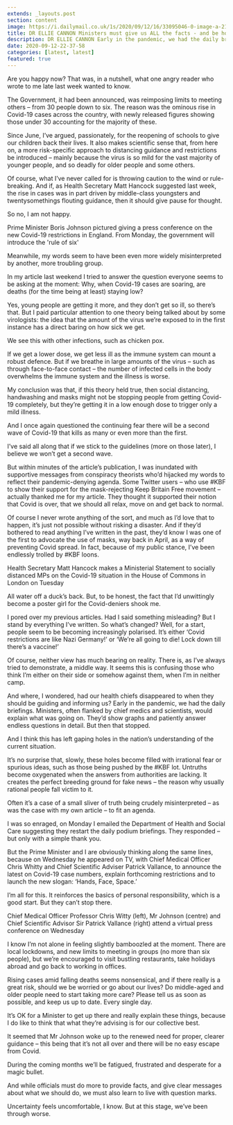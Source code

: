 ```yaml
---
extends: _layouts.post
section: content
image: https://i.dailymail.co.uk/1s/2020/09/12/16/33095046-0-image-a-21_1599923570797.jpg 
title: DR ELLIE CANNON Ministers must give us ALL the facts - and be honest about what they dont know 
description: DR ELLIE CANNON Early in the pandemic, we had the daily briefings. Ministers, often flanked by chief medics and scientists, would explain what was going on. But then that stopped. 
date: 2020-09-12-22-37-58 
categories: [latest, latest] 
featured: true 
--- 
```

Are you happy now? That was, in a nutshell, what one angry reader who wrote to me late last week wanted to know.

The Government, it had been announced, was reimposing limits to meeting others – from 30 people down to six. The reason was the ominous rise in Covid-19 cases across the country, with newly released figures showing those under 30 accounting for the majority of these.

Since June, I’ve argued, passionately, for the reopening of schools to give our children back their lives. It also makes scientific sense that, from here on, a more risk-specific approach to distancing guidance and restrictions be introduced – mainly because the virus is so mild for the vast majority of younger people, and so deadly for older people and some others.

Of course, what I’ve never called for is throwing caution to the wind or rule-breaking. And if, as Health Secretary Matt Hancock suggested last week, the rise in cases was in part driven by middle-class youngsters and twentysomethings flouting guidance, then it should give pause for thought.

So no, I am not happy.

Prime Minister Boris Johnson pictured giving a press conference on the new Covid-19 restrictions in England. From Monday, the government will introduce the 'rule of six'

Meanwhile, my words seem to have been even more widely misinterpreted by another, more troubling group.

In my article last weekend I tried to answer the question everyone seems to be asking at the moment: Why, when Covid-19 cases are soaring, are deaths (for the time being at least) staying low?

Yes, young people are getting it more, and they don’t get so ill, so there’s that. But I paid particular attention to one theory being talked about by some virologists: the idea that the amount of the virus we’re exposed to in the first instance has a direct baring on how sick we get.

We see this with other infections, such as chicken pox.

If we get a lower dose, we get less ill as the immune system can mount a robust defence. But if we breathe in large amounts of the virus – such as through face-to-face contact – the number of infected cells in the body overwhelms the immune system and the illness is worse.

My conclusion was that, if this theory held true, then social distancing, handwashing and masks might not be stopping people from getting Covid-19 completely, but they’re getting it in a low enough dose to trigger only a mild illness.

And I once again questioned the continuing fear there will be a second wave of Covid-19 that kills as many or even more than the first.

I’ve said all along that if we stick to the guidelines (more on those later), I believe we won’t get a second wave.

But within minutes of the article’s publication, I was inundated with supportive messages from conspiracy theorists who’d hijacked my words to reflect their pandemic-denying agenda. Some Twitter users – who use #KBF to show their support for the mask-rejecting Keep Britain Free movement – actually thanked me for my article. They thought it supported their notion that Covid is over, that we should all relax, move on and get back to normal.

Of course I never wrote anything of the sort, and much as I’d love that to happen, it’s just not possible without risking a disaster. And if they’d bothered to read anything I’ve written in the past, they’d know I was one of the first to advocate the use of masks, way back in April, as a way of preventing Covid spread. In fact, because of my public stance, I’ve been endlessly trolled by #KBF loons.

Health Secretary Matt Hancock makes a Ministerial Statement to socially distanced MPs on the Covid-19 situation in the House of Commons in London on Tuesday

All water off a duck’s back. But, to be honest, the fact that I’d unwittingly become a poster girl for the Covid-deniers shook me.

I pored over my previous articles. Had I said something misleading? But I stand by everything I’ve written. So what’s changed? Well, for a start, people seem to be becoming increasingly polarised. It’s either ‘Covid restrictions are like Nazi Germany!’ or ‘We’re all going to die! Lock down till there’s a vaccine!’

Of course, neither view has much bearing on reality. There is, as I’ve always tried to demonstrate, a middle way. It seems this is confusing those who think I’m either on their side or somehow against them, when I’m in neither camp.

And where, I wondered, had our health chiefs disappeared to when they should be guiding and informing us? Early in the pandemic, we had the daily briefings. Ministers, often flanked by chief medics and scientists, would explain what was going on. They’d show graphs and patiently answer endless questions in detail. But then that stopped.

And I think this has left gaping holes in the nation’s understanding of the current situation.

It’s no surprise that, slowly, these holes become filled with irrational fear or spurious ideas, such as those being pushed by the #KBF lot. Untruths become oxygenated when the answers from authorities are lacking. It creates the perfect breeding ground for fake news – the reason why usually rational people fall victim to it.

Often it’s a case of a small sliver of truth being crudely misinterpreted – as was the case with my own article – to fit an agenda.

I was so enraged, on Monday I emailed the Department of Health and Social Care suggesting they restart the daily podium briefings. They responded – but only with a simple thank you.

But the Prime Minister and I are obviously thinking along the same lines, because on Wednesday he appeared on TV, with Chief Medical Officer Chris Whitty and Chief Scientific Adviser Patrick Vallance, to announce the latest on Covid-19 case numbers, explain forthcoming restrictions and to launch the new slogan: ‘Hands, Face, Space.’

I’m all for this. It reinforces the basics of personal responsibility, which is a good start. But they can’t stop there.

Chief Medical Officer Professor Chris Witty (left), Mr Johnson (centre) and Chief Scientific Advisor Sir Patrick Vallance (right) attend a virtual press conference on Wednesday

I know I’m not alone in feeling slightly bamboozled at the moment. There are local lockdowns, and new limits to meeting in groups (no more than six people), but we’re encouraged to visit bustling restaurants, take holidays abroad and go back to working in offices.

Rising cases amid falling deaths seems nonsensical, and if there really is a great risk, should we be worried or go about our lives? Do middle-aged and older people need to start taking more care? Please tell us as soon as possible, and keep us up to date. Every single day.

It’s OK for a Minister to get up there and really explain these things, because I do like to think that what they’re advising is for our collective best.

It seemed that Mr Johnson woke up to the renewed need for proper, clearer guidance – this being that it’s not all over and there will be no easy escape from Covid.

During the coming months we’ll be fatigued, frustrated and desperate for a magic bullet.

And while officials must do more to provide facts, and give clear messages about what we should do, we must also learn to live with question marks.

Uncertainty feels uncomfortable, I know. But at this stage, we’ve been through worse.

